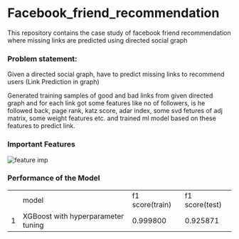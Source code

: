 # Facebook_friend_recommendation
This repository contains the case study of facebook friend recommendation where missing links are predicted using directed social graph

### Problem statement:
Given a directed social graph, have to predict missing links to recommend users (Link Prediction in graph)

Generated training samples of good and bad links from given directed graph and for each link got some features like no of followers, is he followed back, page rank, katz score, adar index, some svd fetures of adj matrix, some weight features etc. and trained ml model based on these features to predict link.

### Important Features 
![feature imp](https://user-images.githubusercontent.com/25454660/61453732-960d3e80-a97c-11e9-9f5d-4928ff75388d.png)

### Performance of the Model
<table>
<th><td>model</td><td>	f1 score(train)	</td><td>f1 score(test)</td></th>
<tr><td>1	</td><td>XGBoost with hyperparameter tuning	</td><td>0.999800	</td><td>0.925871</td>
</table>
